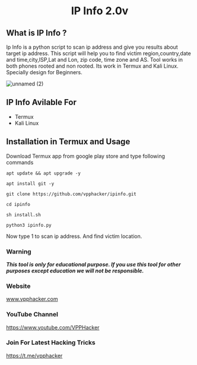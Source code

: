 <h1 align="center">IP Info 2.0v</h1>
<p align="center">
  
## What is IP Info ?
Ip Info is a python script to scan ip address and give you results about target ip address. This script will help you to find victim region,country,date and time,city,ISP,Lat and Lon, zip code, time zone and AS. Tool works in both phones rooted and non rooted. Its work in Termux and Kali Linux. Specially design for Beginners.

![unnamed (2)](https://github.com/vpphacker/ipinfo/blob/master/IMG_20191207_014232.JPG)

## IP Info Avilable For
* Termux
* Kali Linux

## Installation in Termux and Usage
Download Termux app from google play store and type following commands

```
apt update && apt upgrade -y
```
```
apt install git -y
```
```
git clone https://github.com/vpphacker/ipinfo.git
```
```
cd ipinfo
```
```
sh install.sh
```
```
python3 ipinfo.py
```

Now type 1 to scan ip address. And find victim location.

### Warning

***This tool is only for educational purpose. If you use this tool for other purposes except education we will not be responsible.***

### Website
www.vpphacker.com

### YouTube Channel
https://www.youtube.com/VPPHacker

### Join For Latest Hacking Tricks
https://t.me/vpphacker
